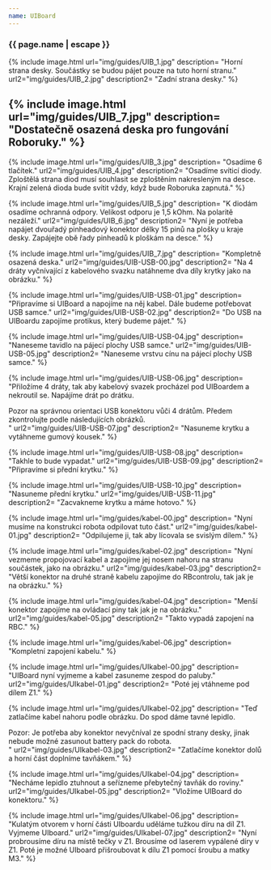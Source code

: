 ```yaml
---
name: UIBoard
---
```

### {{ page.name | escape }}

{% include image.html
   url="img/guides/UIB_1.jpg"
   description=
      "Horní strana desky. Součástky se budou pájet pouze na tuto horní stranu."
   url2="img/guides/UIB_2.jpg"
   description2=
      "Zadní strana desky."
%} 

{% include image.html
   url="img/guides/UIB_7.jpg"
   description=
      "Dostatečně osazená deska pro fungování Roboruky."
%}
---
{% include image.html
   url="img/guides/UIB_3.jpg"
   description=
      "Osadíme 6 tlačítek."
   url2="img/guides/UIB_4.jpg"
   description2=
      "Osadíme svíticí diody. Zploštělá strana diod musí souhlasit se zploštěním nakresleným na desce. Krajní zelená dioda bude svítit vždy, když bude Roboruka zapnutá."
%} 

{% include image.html
   url="img/guides/UIB_5.jpg"
   description=
      "K diodám osadíme ochranná odpory. Velikost odporu je 1,5 kOhm. Na polaritě nezáleží."
   url2="img/guides/UIB_6.jpg"
   description2=
      "Nyní je potřeba napájet dvouřadý pinheadový konektor délky 15 pinů na plošky u kraje desky. Zapájejte obě řady pinheadů k ploškám na desce."
%}

{% include image.html
   url="img/guides/UIB_7.jpg"
   description=
      "Kompletně osazená deska."
   url2="img/guides/UIB-USB-00.jpg"
   description2=
      "Na 4 dráty vyčnívající z kabelového svazku natáhneme dva díly krytky jako na obrázku."
%}

{% include image.html
   url="img/guides/UIB-USB-01.jpg"
   description=
      "Připravíme si UIBoard a napojíme na něj kabel. Dále budeme potřebovat USB samce."
   url2="img/guides/UIB-USB-02.jpg"
   description2=
      "Do USB na UIBoardu zapojíme protikus, který budeme pájet."
%}

{% include image.html
   url="img/guides/UIB-USB-04.jpg"
   description=
      "Naneseme tavidlo na pájecí plochy USB samce."
   url2="img/guides/UIB-USB-05.jpg"
   description2=
      "Naneseme vrstvu cínu na pájecí plochy USB samce."
%}

{% include image.html
   url="img/guides/UIB-USB-06.jpg"
   description=
      "Přiložíme 4 dráty, tak aby kabelový svazek procházel pod UIBoardem a nekroutil se. Napájíme drát po drátku.
<div class=\"alert\">Pozor na správnou orientaci USB konektoru vůči 4 drátům. Předem zkontrolujte podle následujících obrázků.</div>"
   url2="img/guides/UIB-USB-07.jpg"
   description2=
      "Nasuneme krytku a vytáhneme gumový kousek."
%}

{% include image.html
   url="img/guides/UIB-USB-08.jpg"
   description=
      "Takhle to bude vypadat."
   url2="img/guides/UIB-USB-09.jpg"
   description2=
      "Připravíme si přední krytku."
%}

{% include image.html
   url="img/guides/UIB-USB-10.jpg"
   description=
      "Nasuneme přední krytku."
   url2="img/guides/UIB-USB-11.jpg"
   description2=
      "Zacvakneme krytku a máme hotovo."
%}

{% include image.html
   url="img/guides/kabel-00.jpg"
   description=
      "Nyní musíme na konstrukci robota odpilovat tuto část."
   url2="img/guides/kabel-01.jpg"
   description2=
      "Odpilujeme ji, tak aby lícovala se svislým dílem."
%}

{% include image.html
   url="img/guides/kabel-02.jpg"
   description=
      "Nyní vezmeme propojovací kabel a zapojíme jej nosem nahoru na stranu součástek, jako na obrázku."
   url2="img/guides/kabel-03.jpg"
   description2=
      "Větší konektor na druhé straně kabelu zapojíme do RBcontrolu, tak jak je na obrázku."
%}

{% include image.html
   url="img/guides/kabel-04.jpg"
   description=
      "Menší konektor zapojíme na ovládací piny tak jak je na obrázku."
   url2="img/guides/kabel-05.jpg"
   description2=
      "Takto vypadá zapojení na RBC."
%}

{% include image.html
   url="img/guides/kabel-06.jpg"
   description=
      "Kompletní zapojení kabelu."
%}

{% include image.html
   url="img/guides/UIkabel-00.jpg"
   description=
      "UIBoard nyní vyjmeme a kabel zasuneme zespod do paluby."
   url2="img/guides/UIkabel-01.jpg"
   description2=
      "Poté jej vtáhneme pod dílem Z1."
%}

{% include image.html
   url="img/guides/UIkabel-02.jpg"
   description=
      "Teď zatlačíme kabel nahoru podle obrázku. Do spod dáme tavné lepidlo.
      
<div class=\"alert\">Pozor: Je potřeba aby konektor nevyčníval ze spodní strany desky, jinak nebude možné zasunout battery pack do robota.</div>"
   url2="img/guides/UIkabel-03.jpg"
   description2=
      "Zatlačíme konektor dolů a horní část doplníme tavňákem."
%}

{% include image.html
   url="img/guides/UIkabel-04.jpg"
   description=
      "Necháme lepidlo ztuhnout a seřízneme přebytečný tavňák do roviny."
   url2="img/guides/UIkabel-05.jpg"
   description2=
      "Vložíme UIBoard do konektoru."
%}

{% include image.html
   url="img/guides/UIkabel-06.jpg"
   description=
      "Kulatým otvorem v horní části UIboardu uděláme tužkou díru na díl Z1. Vyjmeme UIboard."
   url2="img/guides/UIkabel-07.jpg"
   description2=
      "Nyní probrousíme díru na místě tečky v Z1. Brousíme od laserem vypálené díry v Z1. Poté je možné UIboard přišroubovat k dílu Z1 pomocí šroubu a matky M3."
%}


